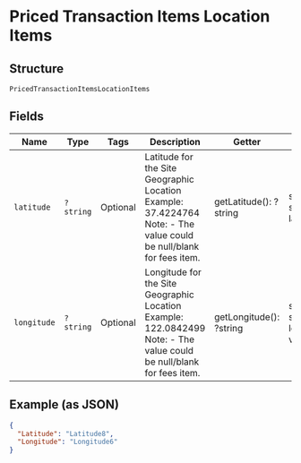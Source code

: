 
# Priced Transaction Items Location Items

## Structure

`PricedTransactionItemsLocationItems`

## Fields

| Name | Type | Tags | Description | Getter | Setter |
|  --- | --- | --- | --- | --- | --- |
| `latitude` | `?string` | Optional | Latitude for the Site Geographic Location<br>Example: 37.4224764<br>Note: - The value could be null/blank for fees item. | getLatitude(): ?string | setLatitude(?string latitude): void |
| `longitude` | `?string` | Optional | Longitude for the Site Geographic Location<br>Example: 122.0842499<br>Note: - The value could be null/blank for fees item. | getLongitude(): ?string | setLongitude(?string longitude): void |

## Example (as JSON)

```json
{
  "Latitude": "Latitude8",
  "Longitude": "Longitude6"
}
```

